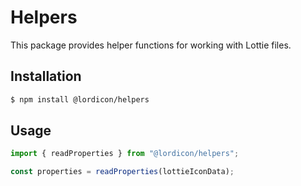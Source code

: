 # Helpers

This package provides helper functions for working with Lottie files.

## Installation

```bash
$ npm install @lordicon/helpers
```

## Usage

```js
import { readProperties } from "@lordicon/helpers";

const properties = readProperties(lottieIconData);
```